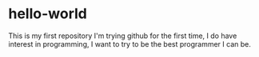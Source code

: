 # hello-world
This is my first repository
I'm trying github for the first time, I do have interest in programming, I want to try to be the best programmer I can be.
